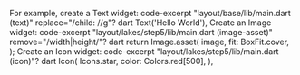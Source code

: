 For example, create a Text widget:
code-excerpt "layout/base/lib/main.dart (text)" replace="/child: //g"?
dart
Text('Hello World'),
Create an Image widget:
code-excerpt "layout/lakes/step5/lib/main.dart (image-asset)" remove="/width|height/"?
dart
return Image.asset(
  image,
  fit: BoxFit.cover,
);
Create an Icon widget:
code-excerpt "layout/lakes/step5/lib/main.dart (icon)"?
dart
Icon(
  Icons.star,
  color: Colors.red[500],
),
